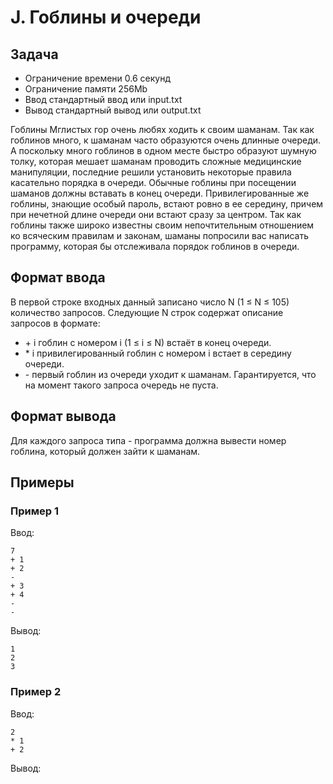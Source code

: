 # J. Гоблины и очереди

## Задача

- Ограничение времени	0.6 секунд
- Ограничение памяти	256Mb
- Ввод	стандартный ввод или input.txt
- Вывод	стандартный вывод или output.txt

Гоблины Мглистых гор очень любях ходить к своим шаманам. Так как гоблинов много, к шаманам часто образуются очень длинные очереди. А поскольку много гоблинов в одном месте быстро образуют шумную толку, которая мешает шаманам проводить сложные медицинские манипуляции, последние решили установить некоторые правила касательно порядка в очереди.
Обычные гоблины при посещении шаманов должны вставать в конец очереди. Привилегированные же гоблины, знающие особый пароль, встают ровно в ее середину, причем при нечетной длине очереди они встают сразу за центром.
Так как гоблины также широко известны своим непочтительным отношением ко всяческим правилам и законам, шаманы попросили вас написать программу, которая бы отслеживала порядок гоблинов в очереди.

## Формат ввода

В первой строке входных данный записано число N (1 ≤ N ≤ 105)  количество запросов. Следующие N строк содержат описание запросов в формате:
- \+ i  гоблин с номером i (1 ≤ i ≤ N) встаёт в конец очереди.
- \* i  привилегированный гоблин с номером i встает в середину очереди.
- \-  первый гоблин из очереди уходит к шаманам. Гарантируется, что на момент такого запроса очередь не пуста.

## Формат вывода

Для каждого запроса типа - программа должна вывести номер гоблина, который должен зайти к шаманам.

## Примеры

### Пример 1
Ввод:
```
7
+ 1
+ 2
-
+ 3
+ 4
-
-
```

Вывод:
```
1
2
3
```

### Пример 2
Ввод:
```
2
* 1
+ 2
```

Вывод:
```

```
